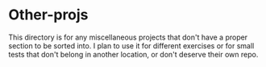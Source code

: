 # Other-projs
This directory is for any miscellaneous projects that don't
have a proper section to be sorted into. I plan to use it for
different exercises or for small tests that don't belong in
another location, or don't deserve their own repo.
